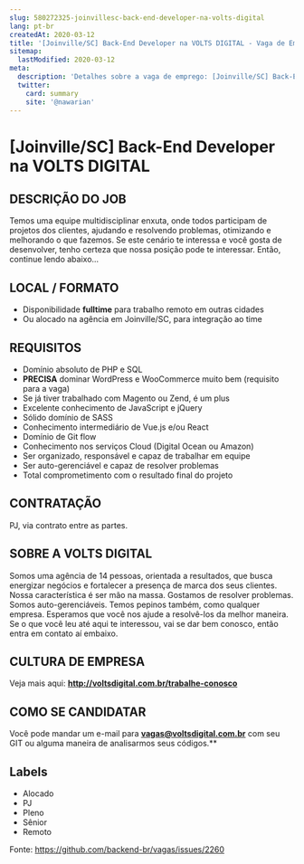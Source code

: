 ```yaml
---
slug: 580272325-joinvillesc-back-end-developer-na-volts-digital
lang: pt-br
createdAt: 2020-03-12
title: '[Joinville/SC] Back-End Developer na VOLTS DIGITAL - Vaga de Emprego'
sitemap:
  lastModified: 2020-03-12
meta:
  description: 'Detalhes sobre a vaga de emprego: [Joinville/SC] Back-End Developer na VOLTS DIGITAL'
  twitter:
    card: summary
    site: '@nawarian'
---
```


# [Joinville/SC] Back-End Developer na VOLTS DIGITAL

## DESCRIÇÃO DO JOB

Temos uma equipe multidisciplinar enxuta, onde todos participam de projetos dos clientes, ajudando e resolvendo problemas, otimizando e melhorando o que fazemos. Se este cenário te interessa e você gosta de desenvolver, tenho certeza que nossa posição pode te interessar. Então, continue lendo abaixo...

## LOCAL / FORMATO

- Disponibilidade **fulltime** para trabalho remoto em outras cidades
- Ou alocado na agência em Joinville/SC, para integração ao time

## REQUISITOS

- Domínio absoluto de PHP e SQL
- **PRECISA** dominar WordPress e WooCommerce muito bem (requisito para a vaga)
- Se já tiver trabalhado com Magento ou Zend, é um plus
- Excelente conhecimento de JavaScript e jQuery
- Sólido domínio de SASS
- Conhecimento intermediário de Vue.js e/ou React
- Domínio de Git flow
- Conhecimento nos serviços Cloud (Digital Ocean ou Amazon)
- Ser organizado, responsável e capaz de trabalhar em equipe
- Ser auto-gerenciável e capaz de resolver problemas
- Total comprometimento com o resultado final do projeto

## CONTRATAÇÃO

PJ, via contrato entre as partes.

## SOBRE A VOLTS DIGITAL

Somos uma agência de 14 pessoas, orientada a resultados, que busca energizar negócios e fortalecer a presença de marca dos seus clientes. Nossa característica é ser mão na massa. Gostamos de resolver problemas. Somos auto-gerenciáveis. Temos pepinos também, como qualquer empresa. Esperamos que você nos ajude a resolvê-los da melhor maneira. Se o que você leu até aqui te interessou, vai se dar bem conosco, então entra em contato aí embaixo.

## CULTURA DE EMPRESA

Veja mais aqui: **http://voltsdigital.com.br/trabalhe-conosco**

## COMO SE CANDIDATAR

Você pode mandar um e-mail para **vagas@voltsdigital.com.br** com seu GIT ou alguma maneira de analisarmos seus códigos.**

## Labels

- Alocado
- PJ
- Pleno
- Sênior
- Remoto


Fonte: https://github.com/backend-br/vagas/issues/2260
